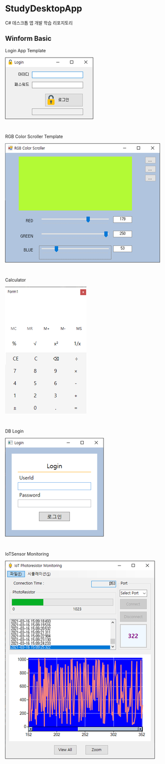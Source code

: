 # StudyDesktopApp
C# 데스크톱 앱 개발 학습 리포지토리

## Winform Basic

Login App Template

<img src =https://github.com/vustkdgus/StudyDesktopApp/blob/main/image/Login.png > </img>

<br>

RGB Color Scroller Template

<img src =https://github.com/vustkdgus/StudyDesktopApp/blob/main/image/RGB%20Color%20Scroller.png > </img>

<br>

Calculator

<img src =https://github.com/vustkdgus/StudyDesktopApp/blob/main/image/Calculator.png > </img>

<br>

DB Login

<img src =https://github.com/vustkdgus/StudyDesktopApp/blob/main/image/LoginPage.png> </img>

<br>

IoTSensor Monitoring

<img src =https://github.com/vustkdgus/StudyDesktopApp/blob/main/image/Monitoring.png> </img>
